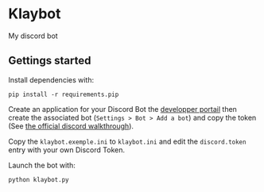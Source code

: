 # Klaybot
My discord bot


## Gettings started

Install dependencies with:

```shell
pip install -r requirements.pip
```

Create an application for your Discord Bot the [developper portail](https://discordapp.com/developers/applications) then create the associated bot (`Settings > Bot > Add a bot`) and copy the token (See [the official discord walkthrough](https://github.com/reactiflux/discord-irc/wiki/Creating-a-discord-bot-&-getting-a-token)). 

Copy the `klaybot.exemple.ini` to `klaybot.ini` and edit the `discord.token` entry with your own Discord Token.

Launch the bot with:

```shell
python klaybot.py
```
